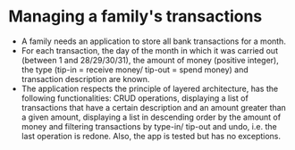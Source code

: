# Managing a family's transactions
- A family needs an application to store all bank transactions for a month. 
- For each transaction, the day of the month in which it was carried out (between 1 and 28/29/30/31), the amount of money (positive integer), the type (tip-in = receive money/ tip-out = spend money) and transaction description are known. 
- The application respects the principle of layered architecture, has the following functionalities: CRUD operations, displaying a list of transactions that have a certain description and an amount greater than a given amount, displaying a list in descending order by the amount of money and filtering transactions by type-in/ tip-out and undo, i.e. the last operation is redone. Also, the app is tested but has no exceptions.
